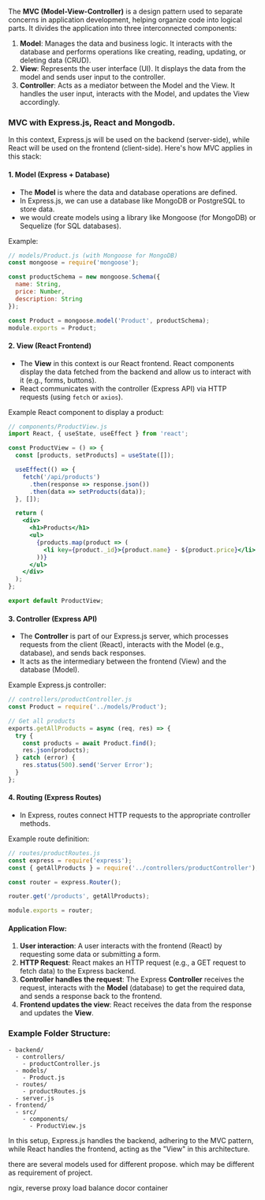 The **MVC (Model-View-Controller)** is a design pattern used to separate concerns in application development, helping organize code into logical parts. It divides the application into three interconnected components:

1. **Model**: Manages the data and business logic. It interacts with the database and performs operations like creating, reading, updating, or deleting data (CRUD).
2. **View**: Represents the user interface (UI). It displays the data from the model and sends user input to the controller.
3. **Controller**: Acts as a mediator between the Model and the View. It handles the user input, interacts with the Model, and updates the View accordingly.

### MVC with Express.js, React and Mongodb.

In this context, Express.js will be used on the backend (server-side), while React will be used on the frontend (client-side). Here's how MVC applies in this stack:

#### 1. **Model** (Express + Database)
- The **Model** is where the data and database operations are defined.
- In Express.js, we can use a database like MongoDB or PostgreSQL to store data.
- we would create models using a library like Mongoose (for MongoDB) or Sequelize (for SQL databases).

Example:
```javascript
// models/Product.js (with Mongoose for MongoDB)
const mongoose = require('mongoose');

const productSchema = new mongoose.Schema({
  name: String,
  price: Number,
  description: String
});

const Product = mongoose.model('Product', productSchema);
module.exports = Product;
```

#### 2. **View** (React Frontend)
- The **View** in this context is our React frontend. React components display the data fetched from the backend and allow us to interact with it (e.g., forms, buttons).
- React communicates with the controller (Express API) via HTTP requests (using `fetch` or `axios`).

Example React component to display a product:
```jsx
// components/ProductView.js
import React, { useState, useEffect } from 'react';

const ProductView = () => {
  const [products, setProducts] = useState([]);

  useEffect(() => {
    fetch('/api/products')
      .then(response => response.json())
      .then(data => setProducts(data));
  }, []);

  return (
    <div>
      <h1>Products</h1>
      <ul>
        {products.map(product => (
          <li key={product._id}>{product.name} - ${product.price}</li>
        ))}
      </ul>
    </div>
  );
};

export default ProductView;
```

#### 3. **Controller** (Express API)
- The **Controller** is part of our Express.js server, which processes requests from the client (React), interacts with the Model (e.g., database), and sends back responses.
- It acts as the intermediary between the frontend (View) and the database (Model).

Example Express.js controller:
```javascript
// controllers/productController.js
const Product = require('../models/Product');

// Get all products
exports.getAllProducts = async (req, res) => {
  try {
    const products = await Product.find();
    res.json(products);
  } catch (error) {
    res.status(500).send('Server Error');
  }
};
```

#### 4. **Routing** (Express Routes)
- In Express, routes connect HTTP requests to the appropriate controller methods.

Example route definition:
```javascript
// routes/productRoutes.js
const express = require('express');
const { getAllProducts } = require('../controllers/productController');

const router = express.Router();

router.get('/products', getAllProducts);

module.exports = router;
```

#### Application Flow:
1. **User interaction**: A user interacts with the frontend (React) by requesting some data or submitting a form.
2. **HTTP Request**: React makes an HTTP request (e.g., a GET request to fetch data) to the Express backend.
3. **Controller handles the request**: The Express **Controller** receives the request, interacts with the **Model** (database) to get the required data, and sends a response back to the frontend.
4. **Frontend updates the view**: React receives the data from the response and updates the **View**.

### Example Folder Structure:

```
- backend/
  - controllers/
    - productController.js
  - models/
    - Product.js
  - routes/
    - productRoutes.js
  - server.js
- frontend/
  - src/
    - components/
      - ProductView.js
```

In this setup, Express.js handles the backend, adhering to the MVC pattern, while React handles the frontend, acting as the "View" in this architecture.

there are several models used for different propose. which may be different as requirement of project.   

ngix,
reverse proxy
load balance 
docor
container 
